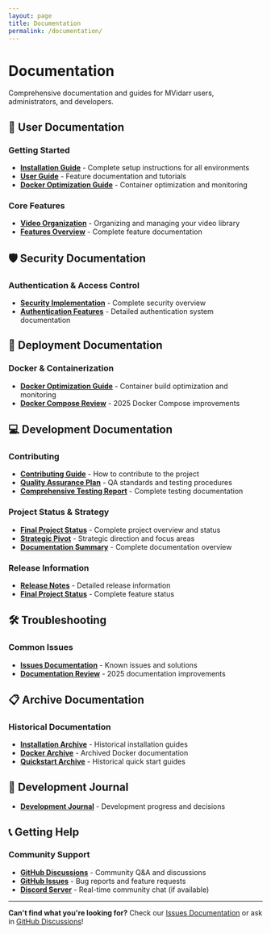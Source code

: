 ```yaml
---
layout: page
title: Documentation
permalink: /documentation/
---
```


<!-- Force rebuild -->

# Documentation

Comprehensive documentation and guides for MVidarr users, administrators, and developers.

## 📖 User Documentation

### Getting Started
- **[Installation Guide](https://github.com/prefect421/mvidarr/blob/main/docs/INSTALLATION-GUIDE.md)** - Complete setup instructions for all environments
- **[User Guide](https://github.com/prefect421/mvidarr/blob/main/docs/USER-GUIDE.md)** - Feature documentation and tutorials
- **[Docker Optimization Guide](https://github.com/prefect421/mvidarr/blob/main/docs/DOCKER_OPTIMIZATION_GUIDE.md)** - Container optimization and monitoring

### Core Features
- **[Video Organization](https://github.com/prefect421/mvidarr/blob/main/docs/VIDEO_ORGANIZATION.md)** - Organizing and managing your video library
- **[Features Overview](https://github.com/prefect421/mvidarr/blob/main/docs/requirements/Features.md)** - Complete feature documentation

## 🛡️ Security Documentation

### Authentication & Access Control
- **[Security Implementation](https://github.com/prefect421/mvidarr/blob/main/docs/SECURITY_IMPLEMENTATION.md)** - Complete security overview
- **[Authentication Features](https://github.com/prefect421/mvidarr/blob/main/docs/AUTHENTICATION_FEATURE_LOG.md)** - Detailed authentication system documentation


## 🐳 Deployment Documentation

### Docker & Containerization
- **[Docker Optimization Guide](https://github.com/prefect421/mvidarr/blob/main/docs/DOCKER_OPTIMIZATION_GUIDE.md)** - Container build optimization and monitoring
- **[Docker Compose Review](https://github.com/prefect421/mvidarr/blob/main/docs/DOCKER_COMPOSE_REVIEW_2025.md)** - 2025 Docker Compose improvements


## 💻 Development Documentation

### Contributing
- **[Contributing Guide](https://github.com/prefect421/mvidarr/blob/main/CONTRIBUTING.md)** - How to contribute to the project
- **[Quality Assurance Plan](https://github.com/prefect421/mvidarr/blob/main/docs/0.9.6-QUALITY_ASSURANCE_PLAN.md)** - QA standards and testing procedures
- **[Comprehensive Testing Report](https://github.com/prefect421/mvidarr/blob/main/docs/COMPREHENSIVE_TESTING_REPORT.md)** - Complete testing documentation

### Project Status & Strategy
- **[Final Project Status](https://github.com/prefect421/mvidarr/blob/main/docs/FINAL_PROJECT_STATUS.md)** - Complete project overview and status
- **[Strategic Pivot](https://github.com/prefect421/mvidarr/blob/main/docs/0.9.5-STRATEGIC_PIVOT.md)** - Strategic direction and focus areas
- **[Documentation Summary](https://github.com/prefect421/mvidarr/blob/main/docs/DOCUMENTATION-SUMMARY.md)** - Complete documentation overview

### Release Information
- **[Release Notes](/mvidarr/releases/)** - Detailed release information
- **[Final Project Status](https://github.com/prefect421/mvidarr/blob/main/docs/FINAL_PROJECT_STATUS.md)** - Complete feature status

## 🛠️ Troubleshooting

### Common Issues
- **[Issues Documentation](https://github.com/prefect421/mvidarr/blob/main/docs/issues/Issues.md)** - Known issues and solutions
- **[Documentation Review](https://github.com/prefect421/mvidarr/blob/main/docs/DOCUMENTATION_REVIEW_2025.md)** - 2025 documentation improvements


## 📋 Archive Documentation

### Historical Documentation
- **[Installation Archive](https://github.com/prefect421/mvidarr/blob/main/docs/archive/INSTALLATION_GUIDE.md)** - Historical installation guides
- **[Docker Archive](https://github.com/prefect421/mvidarr/blob/main/docs/archive/DOCKER-QUICKSTART.md)** - Archived Docker documentation
- **[Quickstart Archive](https://github.com/prefect421/mvidarr/blob/main/docs/archive/QUICKSTART.md)** - Historical quick start guides

## 📖 Development Journal

- **[Development Journal](https://github.com/prefect421/mvidarr/blob/main/docs/JOURNAL.md)** - Development progress and decisions

## 📞 Getting Help

### Community Support
- **[GitHub Discussions](https://github.com/prefect421/mvidarr/discussions)** - Community Q&A and discussions
- **[GitHub Issues](https://github.com/prefect421/mvidarr/issues)** - Bug reports and feature requests
- **[Discord Server](https://discord.gg/mvidarr)** - Real-time community chat (if available)



---

**Can't find what you're looking for?** Check our [Issues Documentation](https://github.com/prefect421/mvidarr/blob/main/docs/issues/Issues.md) or ask in [GitHub Discussions](https://github.com/prefect421/mvidarr/discussions)!
